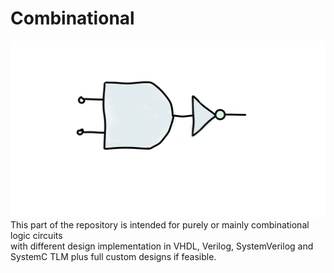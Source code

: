 # Combinational
![Combinational](Comb/Assets/Pics/comp.png)
This part of the repository is intended for purely or mainly combinational logic circuits  
with different design implementation in VHDL, Verilog, SystemVerilog and SystemC TLM plus full custom designs if feasible.
